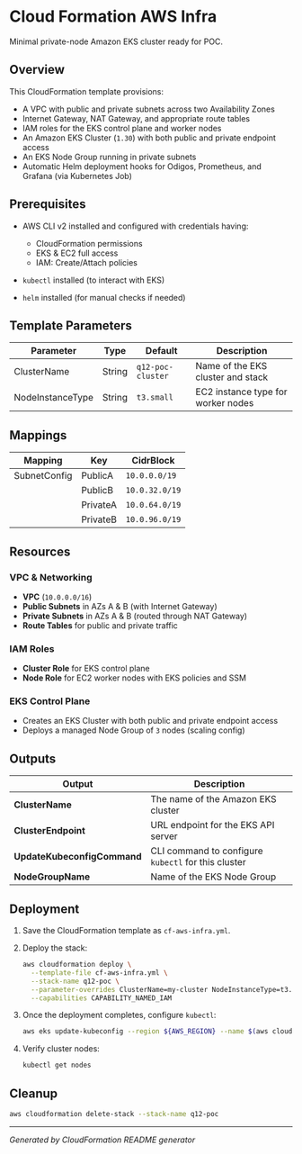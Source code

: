 # Cloud Formation AWS Infra

Minimal private-node Amazon EKS cluster ready for POC.

## Overview

This CloudFormation template provisions:

* A VPC with public and private subnets across two Availability Zones
* Internet Gateway, NAT Gateway, and appropriate route tables
* IAM roles for the EKS control plane and worker nodes
* An Amazon EKS Cluster (`1.30`) with both public and private endpoint access
* An EKS Node Group running in private subnets
* Automatic Helm deployment hooks for Odigos, Prometheus, and Grafana (via Kubernetes Job)

## Prerequisites

* AWS CLI v2 installed and configured with credentials having:

  * CloudFormation permissions
  * EKS & EC2 full access
  * IAM: Create/Attach policies
* `kubectl` installed (to interact with EKS)
* `helm` installed (for manual checks if needed)

## Template Parameters

| Parameter        | Type   | Default                    | Description                        |
| ---------------- | ------ | -------------------------- | ---------------------------------- |
| ClusterName      | String | `q12-poc-cluster` | Name of the EKS cluster and stack  |
| NodeInstanceType | String | `t3.small`                 | EC2 instance type for worker nodes |

## Mappings

| Mapping      | Key      | CidrBlock      |
| ------------ | -------- | -------------- |
| SubnetConfig | PublicA  | `10.0.0.0/19`  |
|              | PublicB  | `10.0.32.0/19` |
|              | PrivateA | `10.0.64.0/19` |
|              | PrivateB | `10.0.96.0/19` |

## Resources

### VPC & Networking

* **VPC** (`10.0.0.0/16`)
* **Public Subnets** in AZs A & B (with Internet Gateway)
* **Private Subnets** in AZs A & B (routed through NAT Gateway)
* **Route Tables** for public and private traffic

### IAM Roles

* **Cluster Role** for EKS control plane
* **Node Role** for EC2 worker nodes with EKS policies and SSM

### EKS Control Plane

* Creates an EKS Cluster with both public and private endpoint access
* Deploys a managed Node Group of `3` nodes (scaling config)

## Outputs

| Output                      | Description                                         |
| --------------------------- | --------------------------------------------------- |
| **ClusterName**             | The name of the Amazon EKS cluster                  |
| **ClusterEndpoint**         | URL endpoint for the EKS API server                 |
| **UpdateKubeconfigCommand** | CLI command to configure `kubectl` for this cluster |
| **NodeGroupName**           | Name of the EKS Node Group                          |

## Deployment

1. Save the CloudFormation template as `cf-aws-infra.yml`.

2. Deploy the stack:

   ```bash
   aws cloudformation deploy \
     --template-file cf-aws-infra.yml \
     --stack-name q12-poc \
     --parameter-overrides ClusterName=my-cluster NodeInstanceType=t3.small \
     --capabilities CAPABILITY_NAMED_IAM
   ```

3. Once the deployment completes, configure `kubectl`:

   ```bash
   aws eks update-kubeconfig --region ${AWS_REGION} --name $(aws cloudformation describe-stacks --stack-name q12-poc --query "Stacks[0].Outputs[?OutputKey=='ClusterName'].OutputValue" --output text)
   ```

4. Verify cluster nodes:

   ```bash
   kubectl get nodes
   ```

## Cleanup

```bash
aws cloudformation delete-stack --stack-name q12-poc
```

---

*Generated by CloudFormation README generator*
